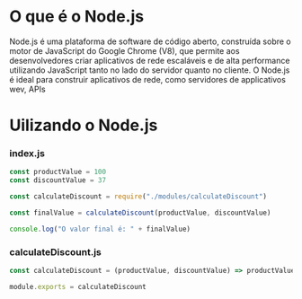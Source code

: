 # O que é o Node.js
Node.js é uma plataforma de software de código aberto, construída sobre o motor de JavaScript do Google Chrome (V8), que permite aos desenvolvedores criar aplicativos de rede escaláveis e de alta performance utilizando JavaScript tanto no lado do servidor quanto no cliente.
O Node.js é ideal para construir aplicativos de rede, como servidores de applicativos wev, APIs

# Uilizando o Node.js

### index.js
```js
const productValue = 100
const discountValue = 37

const calculateDiscount = require("./modules/calculateDiscount")

const finalValue = calculateDiscount(productValue, discountValue)

console.log("O valor final é: " + finalValue)
```
### calculateDiscount.js
```js
const calculateDiscount = (productValue, discountValue) => productValue - discountValue

module.exports = calculateDiscount
```

